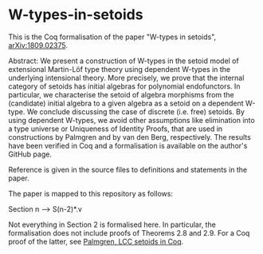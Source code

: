 # W-types-in-setoids
This is the Coq formalisation of the paper "W-types in setoids",
[arXiv:1809.02375](https://arxiv.org/abs/1809.02375).

Abstract:
We present a construction of W-types in the setoid model of extensional Martin-Löf type theory using dependent W-types in the underlying intensional theory. More precisely, we prove that the internal category of setoids has initial algebras for polynomial endofunctors. In particular, we characterise the setoid of algebra morphisms from the (candidate) initial algebra to a given algebra as a setoid on a dependent W-type. We conclude discussing the case of discrete (i.e. free) setoids. By using dependent W-types, we avoid other assumptions like elimination into a type universe or Uniqueness of Identity Proofs, that are used in constructions by Palmgren and by van den Berg, respectively. The results have been verified in Coq and a formalisation is available on the author's GitHub page.

Reference is given in the source files to definitions and statements in the paper.

The paper is mapped to this repository as follows:

Section n --> S(n-2)*.v

Not everything in Section 2 is formalised here.
In particular, the formalisation does not include proofs of Theorems 2.8 and 2.9.
For a Coq proof of the latter, see
[Palmgren, LCC setoids in Coq](https://github.com/erikhpalmgren/LCC_setoids_in_Coq).
